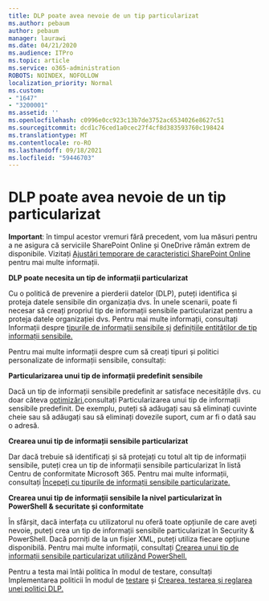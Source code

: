 ```yaml
---
title: DLP poate avea nevoie de un tip particularizat
ms.author: pebaum
author: pebaum
manager: laurawi
ms.date: 04/21/2020
ms.audience: ITPro
ms.topic: article
ms.service: o365-administration
ROBOTS: NOINDEX, NOFOLLOW
localization_priority: Normal
ms.custom:
- "1647"
- "3200001"
ms.assetid: ''
ms.openlocfilehash: c0996e0cc923c13b7de3752ac6534026e8627c51
ms.sourcegitcommit: dcd1c76ced1a0cec27f4cf8d383593760c198424
ms.translationtype: MT
ms.contentlocale: ro-RO
ms.lasthandoff: 09/18/2021
ms.locfileid: "59446703"
---
```

# <a name="dlp-might-need-a-custom-type"></a>DLP poate avea nevoie de un tip particularizat

**Important**: în timpul acestor vremuri fără precedent, vom lua măsuri pentru a ne asigura că serviciile SharePoint Online și OneDrive rămân extrem de disponibile. Vizitați [Ajustări temporare de caracteristici SharePoint Online](https://aka.ms/ODSPAdjustments) pentru mai multe informații.

**DLP poate necesita un tip de informații particularizat**

Cu o politică de prevenire a pierderii datelor (DLP), puteți identifica și proteja datele sensibile din organizația dvs. În unele scenarii, poate fi necesar să creați propriul tip de informații sensibile particularizat pentru a proteja datele organizației dvs. Pentru mai multe informații, consultați Informații despre [tipurile de informații sensibile și](https://docs.microsoft.com/microsoft-365/compliance/sensitive-information-type-learn-about) [definițiile entităților de tip informații sensibile.](https://docs.microsoft.com/microsoft-365/compliance/sensitive-information-type-entity-definitions)

Pentru mai multe informații despre cum să creați tipuri și politici personalizate de informații sensibile, consultați: 

**Particularizarea unui tip de informații predefinit sensibile**

Dacă un tip de informații sensibile predefinit ar satisface necesitățile dvs. cu doar câteva [optimizări,](https://docs.microsoft.com/microsoft-365/compliance/customize-a-built-in-sensitive-information-type)consultați Particularizarea unui tip de informații sensibile predefinit. De exemplu, puteți să adăugați sau să eliminați cuvinte cheie sau să adăugați sau să eliminați dovezile suport, cum ar fi o dată sau o adresă.

**Crearea unui tip de informații sensibile particularizat**

Dar dacă trebuie să identificați și să protejați cu totul alt tip de informații sensibile, puteți crea un tip de informații sensibile particularizat în listă Centru de conformitate Microsoft 365. Pentru mai multe informații, consultați [Începeți cu tipurile de informații sensibile particularizate.](https://docs.microsoft.com/microsoft-365/compliance/customize-a-built-in-sensitive-information-type)

**Crearea unui tip de informații sensibile la nivel particularizat în PowerShell & securitate și conformitate**

În sfârșit, dacă interfața cu utilizatorul nu oferă toate opțiunile de care aveți nevoie, puteți crea un tip de informații sensibile particularizat în Security & PowerShell. Dacă porniți de la un fișier XML, puteți utiliza fiecare opțiune disponibilă. Pentru mai multe informații, consultați [Crearea unui tip de informații sensibile particularizat utilizând PowerShell.](https://docs.microsoft.com/microsoft-365/compliance/create-a-custom-sensitive-information-type-in-scc-powershell)

Pentru a testa mai întâi politica în modul de testare, consultați Implementarea politicii în modul de [testare](https://docs.microsoft.com/microsoft-365/compliance/dlp-learn-about-dlp#implement-policy-in-test-mode) și [Crearea, testarea și reglarea unei politici DLP.](https://docs.microsoft.com/microsoft-365/compliance/create-test-tune-dlp-policy) 